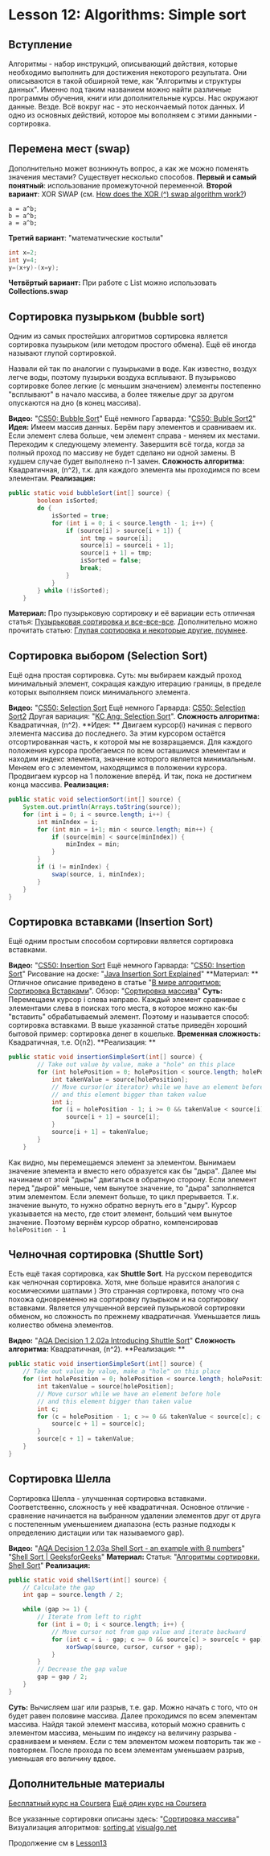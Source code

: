 # Lesson 12: Algorithms: Simple sort
## Вступление
Алгоритмы - набор инструкций, описывающий действия, которые необходимо выполнить для достижения некоторого результата. Они описываются в такой обширной теме, как "Алгоритмы и структуры данных". Именно под таким названием можно найти различные программы обучения, книги или дополнительные курсы.
Нас окружают данные. Везде. Всё вокруг нас - это нескончаемый поток данных. И одно из основных действий, которое мы вополняем с этими данными - сортировка.

## Перемена мест (swap)
Дополнительно может возникнуть вопрос, а как же можно поменять значения местами?
Существует несколько способов.
**Первый и самый понятный**: использование промежуточной переменной.
**Второй вариант**: XOR SWAP (см. [How does the XOR (^) swap algorithm work?](https://stackoverflow.com/questions/21093606/how-does-the-xor-swap-algorithm-work))
```
a = a^b;
b = a^b;
a = a^b;
```
**Третий вариант**: "математические костыли"
```java
int x=2;
int y=4;
y=(x+y)-(x=y);
```
**Четвёртый вариант:** При работе с List можно использовать **Collections.swap**


## Сортировка пузырьком (bubble sort)
Одним из самых простейших алгоритмов сортировка является сортировка пузырьком (или методом простого обмена). Ещё её иногда называют глупой сортировкой.

Назвали ей так по аналогии с пузырьками в воде. Как известно, воздух легче воды, поэтому пузырьки воздуха всплывают. В пузырьково сортировке более легкие (с меньшим значением) элементы постепенно "всплывают" в начало массива, а более тяжелые друг за другом опускаются на дно (в конец массива).

**Видео:** "[CS50: Bubble Sort](https://www.youtube.com/watch?v=8Kp-8OGwphY)"
Ещё немного Гарварда: "[CS50: Buble Sort2](https://javarush.ru/quests/lectures/questharvardcs50.level03.lecture09)"
**Идея:** Имеем массив данных. Берём пару элементов и сравниваем их. Если элемент слева больше, чем элемент справа - меняем их местами. Переходим к следующему элементу. Завершитя всё тогда, когда за полный проход по массиву не будет сделано ни одной замены.
В худшем случае будет выполнено n-1 замен.
**Сложность алгоритма:** Квадратичная, (n^2), т.к. для каждого элемента мы проходимся по всем элементам.
**Реализация:**
```java
public static void bubbleSort(int[] source) {
		boolean isSorted;
		do {
			isSorted = true;
			for (int i = 0; i < source.length - 1; i++) {
				if (source[i] > source[i + 1]) {
					int tmp = source[i];
					source[i] = source[i + 1];
					source[i + 1] = tmp;
					isSorted = false;
					break;
				}
			}
		} while (!isSorted);
	}
```
**Материал:** Про пузырьковую сортировку и её вариации есть отличная статья: [Пузырьковая сортировка и все-все-все](https://habrahabr.ru/post/204600/).
Дополнительно можно прочитать статью: [Глупая сортировка и некоторые другие, поумнее](https://habrahabr.ru/post/204968/).

## Сортировка выбором (Selection Sort)
Ещё одна простая сортировка.
Суть: мы выбираем каждый проход минимальный элемент, сокращая каждую итерацию границы, в пределе которых выполняем поиск минимального элемента.

**Видео:** "[CS50: Selection Sort](https://www.youtube.com/watch?v=f8hXR_Hvybo)
Ещё немного Гарварда: [CS50: Selection Sort2](https://javarush.ru/quests/lectures/questharvardcs50.level03.lecture08)
Другая вариация: "[KC Ang: Selection Sort](https://www.youtube.com/watch?v=79AB11J5BqU)".
**Сложность алгоритма:** Квадратичная, (n^2).
**Идея: ** Двигаем курсор(i) начиная с первого элемента массива до последнего. За этим курсором остаётся отсортированная часть, к которой мы не возвращаемся. Для каждого положения курсора пробегаемся по всем оставшимся элементам и находим индекс элемента, значение которого является минимальным. Меняем его с элементом, находящимся в положении курсора. Продвигаем курсор на 1 положение вперёд. И так, пока не достигнем конца массива.
**Реализация:**
```java
public static void selectionSort(int[] source) {
	System.out.println(Arrays.toString(source));
	for (int i = 0; i < source.length; i++) {
		int minIndex = i;
		for (int min = i+1; min < source.length; min++) {
        	if (source[min] < source[minIndex]) {
				minIndex = min;
			}
		}
		if (i != minIndex) {
			swap(source, i, minIndex);
		}
	}
}
```

## Сортировка вставками (Insertion Sort)
Ещё одним простым способом сортировки является сортировка вставками.

**Видео:** "[CS50: Insertion Sort](https://www.youtube.com/watch?v=DFG-XuyPYUQ)
Ещё немного Гарварда: "[CS50: Insertion Sort](https://javarush.ru/quests/lectures/questharvardcs50.level03.lecture10)"
Рисование на доске: "[Java Insertion Sort Explained](https://www.youtube.com/watch?v=mXA1ICs3K4Y)"
**Материал: ** Отличное описание приведено в статье "[В мире алгоритмов: Сортировка Вставками](https://m.habrahabr.ru/post/181271/)".
Обзор: "[Сортировка массива](https://edunow.su/site/content/algorithms/sortirovka_massiva)"
**Суть:** Перемещаем курсор i слева направо. Каждый элемент сравнивае с элементами слева в поисках того места, в которое можно как-бы "вставить" обрабатываемый элемент.
Поэтому и называется способ: сортировка вставками.
В выше указанной статье приведён хороший бытовой пример: сортировка денег в кошельке.
**Временная сложность:** Квадратичная, т.е. O(n2).
**Реализация: **
```java
public static void insertionSimpleSort(int[] source) {
		// Take out value by value, make a "hole" on this place
		for (int holePosition = 0; holePosition < source.length; holePosition++) {
			int takenValue = source[holePosition];
			// Move cursor(or iterator) while we have an element before hole
            // and this element bigger than taken value
			int i;
			for (i = holePosition - 1; i >= 0 && takenValue < source[i]; i--) {
				source[i + 1] = source[i];
			}
			source[i + 1] = takenValue;
		}
	}
```
Как видно, мы перемещаемся элемент за элементом. Вынимаем значение элемента и вместо него образуется как бы "дыра". Далее мы начинаем от этой "дыры" двигаться в обратную сторону. Если элемент перед "дырой" меньше, чем вынутое значение, то "дыра" заполняется этим элементом.
Если элемент больше, то цикл прерывается. Т.к. значение вынуто, то нужно обратно вернуть его в "дыру". Курсор указывается на место, где стоит элемент, больший чем вынутое значение. Поэтому вернём курсор обратно, компенсировав ``holePosition - 1``

## Челночная сортировка (Shuttle Sort)
Есть ещё такая сортировка, как **Shuttle Sort**. На русском переводится как челночная сортировка. Хотя, мне больше нравится аналогия с космическими шатлами )
Это странная сортировка, потому что она похожа одновременно на сортировку пузырьком и на сортировку вставками.
Является улучшенной версией пузырьковой сортировки обменом, но сложность по прежнему квадратичная. Уменьшается лишь колиество обмена элементов.

**Видео:** "[AQA Decision 1 2.02a Introducing Shuttle Sort](https://www.youtube.com/watch?v=o6uFbepNNpY)"
**Сложность алгоритма:** Квадратичная, (n^2).
**Реализация: **
```java
public static void insertionSimpleSort(int[] source) {
	// Take out value by value, make a "hole" on this place
	for (int holePosition = 0; holePosition < source.length; holePosition++) {
		int takenValue = source[holePosition];
		// Move cursor while we have an element before hole
        // and this element bigger than taken value
		int c;
		for (c = holePosition - 1; c >= 0 && takenValue < source[c]; c--) {
			source[c + 1] = source[c];
		}
		source[c + 1] = takenValue;
	}
}
```

## Сортировка Шелла
Сортировка Шелла - улучшенная сортировка вставками.
Соответственно, сложность у неё квадратичная.
Основное отличие - сравнение начинается на выбранном удалении элементов друг от друга с постепенным уменьшением диапазона (есть разные подходы к определению дистации или так называемого gap).

**Видео:**
"[AQA Decision 1 2.03a Shell Sort - an example with 8 numbers](https://www.youtube.com/watch?v=dZyvhPIqpH0)"
"[Shell Sort | GeeksforGeeks](https://www.youtube.com/watch?v=SHcPqUe2GZM)"
**Материал:**
Статья: "[Алгоритмы сортировки. Shell Sort](https://medium.com/@dimko1/алгоритмы-сортировки-shell-sort-f7a5f75427c1)"
**Реализация:**
```java
public static void shellSort(int[] source) {
	// Calculate the gap
	int gap = source.length / 2;

	while (gap >= 1) {
		// Iterate from left to right
        for (int i = 0; i < source.length; i++) {
			// Move cursor not from gap value and iterate backward
			for (int c = i - gap; c >= 0 && source[c] > source[c + gap]; c -= gap){
				xorSwap(source, cursor, cursor + gap);
			}
		}
		// Decrease the gap value
		gap = gap / 2;
	}
}
```
**Суть:**
Вычисляем шаг или разрыв, т.е. gap. Можно начать с того, что он будет равен половине массива. Далее проходимся по всем элементам массива. Найдя такой элемент массива, который можно сравнить с элементом массива, меньшим по индексу на величину разрыва - сравниваем и меняем. Если с тем элементом можем повторить так же - повторяем.
После прохода по всем элементам уменьшаем разрыв, уменьшая его величину вдвое.

## Дополнительные материалы
[Бесплатный курс на Coursera](https://www.coursera.org/learn/algorithms-part1)
[Ещё один курс на Coursera](https://www.coursera.org/specializations/algorithms)

Все указанные сортировки описаны здесь: "[Сортировка массива](https://edunow.su/site/content/algorithms/sortirovka_massiva)"
Визуализация алгоритмов:
[sorting.at](http://sorting.at/)
[visualgo.net](https://visualgo.net/en/sorting)

Продолжение см в [Lesson13](./lesson13.md)